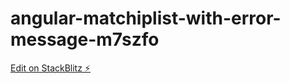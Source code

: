 # angular-matchiplist-with-error-message-m7szfo

[Edit on StackBlitz ⚡️](https://stackblitz.com/edit/angular-matchiplist-with-error-message-m7szfo)
